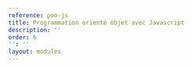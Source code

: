 ```yaml
---
reference: poo-js
title: Programmation orienté objet avec Javascript
description: ''
order: 6
'': ''
layout: modules
---
```

